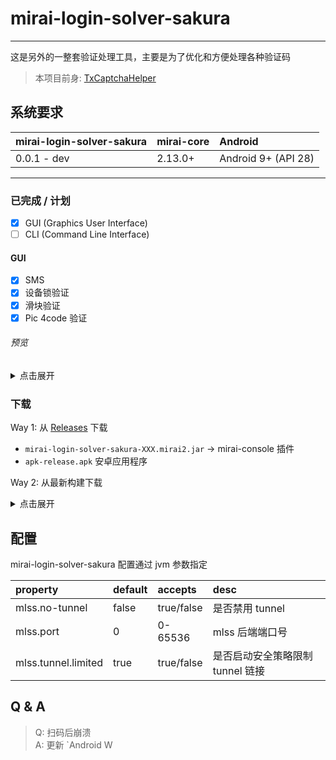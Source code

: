 # mirai-login-solver-sakura

--------------------------

这是另外的一整套验证处理工具，主要是为了优化和方便处理各种验证码

> 本项目前身: [TxCaptchaHelper](https://github.com/mzdluo123/TxCaptchaHelper)



## 系统要求

| mirai-login-solver-sakura | mirai-core | Android             |
|:--------------------------|:-----------|:--------------------|
| 0.0.1 - dev               | 2.13.0+    | Android 9+ (API 28) |

--------------

### 已完成 / 计划

- [X] GUI (Graphics User Interface)
- [ ] CLI (Command Line Interface)

#### GUI

- [X] SMS
- [X] 设备锁验证
- [X] 滑块验证
- [X] Pic 4code 验证

###### 预览

<details>
<summary>点击展开</summary>

![](.images/main-snapshot/img.webp)

![](.images/main-snapshot/img_1.webp)

![](.images/main-snapshot/img_2.webp)

![](.images/main-snapshot/img_3.webp)

</details>

### 下载

Way 1:
从 [Releases](https://github.com/KasukuSakura/mirai-login-solver-sakura/releases)
下载

- `mirai-login-solver-sakura-XXX.mirai2.jar` -> mirai-console 插件
- `apk-release.apk` 安卓应用程序

Way 2: 从最新构建下载

<details>
<summary>点击展开</summary>

![](.images/download-from-ci/img.webp)

![](.images/download-from-ci/img_1.webp)

![](.images/download-from-ci/img_2.webp)

下载的压缩包里有全部的最新构建成果

</details>


## 配置

mirai-login-solver-sakura 配置通过 jvm 参数指定

| property                  | default | accepts    | desc                             |
|:--------------------------|:--------|:-----------|:---------------------------------|
| mlss.no-tunnel            | false   | true/false | 是否禁用 tunnel                      |
| mlss.port                 | 0       | 0-65536    | mlss 后端端口号                       |
| mlss.tunnel.limited       | true    | true/false | 是否启动安全策略限制 tunnel 链接             |

## Q & A

> Q: 扫码后崩溃 <br/>
> A: 更新 `Android W